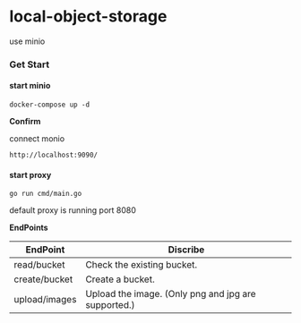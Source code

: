 # local-object-storage
use minio

### Get Start

#### start minio
```cassandraql
docker-compose up -d
```

**Confirm**  

connect monio
```
http://localhost:9090/
```


#### start proxy
```cassandraql
go run cmd/main.go
```
default proxy is running port 8080

**EndPoints**

|  EndPoint |  Discribe  |
| ---- | ---- |
|  read/bucket  |  Check the existing bucket.  |
|  create/bucket |  Create a bucket.  |
| upload/images | Upload the image. (Only png and jpg are supported.)|
